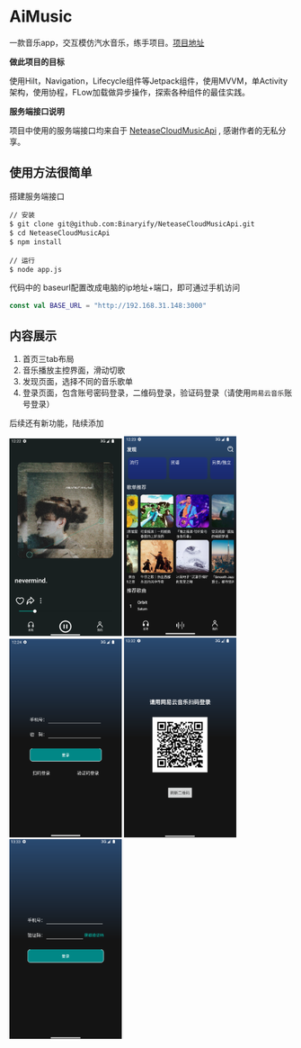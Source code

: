 # AiMusic

一款音乐app，交互模仿汽水音乐，练手项目。[项目地址](https://github.com/aidaole/AiMusic)

**做此项目的目标**

使用Hilt，Navigation，Lifecycle组件等Jetpack组件，使用MVVM，单Activity架构，使用协程，FLow加载做异步操作，探索各种组件的最佳实践。

**服务端接口说明**

项目中使用的服务端接口均来自于 [NeteaseCloudMusicApi](https://docs.neteasecloudmusicapi.binaryify.com/#/) , 感谢作者的无私分享。

## 使用方法很简单

搭建服务端接口

```shell
// 安装
$ git clone git@github.com:Binaryify/NeteaseCloudMusicApi.git
$ cd NeteaseCloudMusicApi
$ npm install

// 运行
$ node app.js
```

代码中的 baseurl配置改成电脑的ip地址+端口，即可通过手机访问

```kotlin
const val BASE_URL = "http://192.168.31.148:3000"
```

## 内容展示

1. 首页三tab布局
2. 音乐播放主控界面，滑动切歌
3. 发现页面，选择不同的音乐歌单
4. 登录页面，包含账号密码登录，二维码登录，验证码登录（请使用`网易云音乐`账号登录）

后续还有新功能，陆续添加

<img src="./images/aimusic/Snipaste_2024-01-06_20-23-16.png" width="200" />
<img src="./images/aimusic/Snipaste_2024-01-06_20-24-02.png" width="200" />
<img src="./images/aimusic/Snipaste_2024-01-06_20-24-37.png" width="200" />
<img src="./images/aimusic/Snipaste_2024-01-06_21-32-52.png" width="200" />
<img src="./images/aimusic/Snipaste_2024-01-06_21-33-12.png" width="200" />


